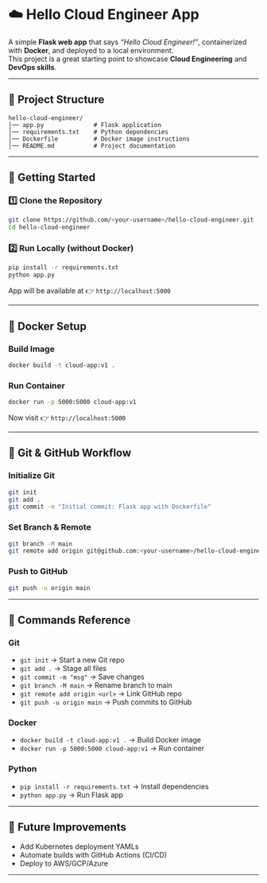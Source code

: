 # ☁️ Hello Cloud Engineer App

A simple **Flask web app** that says *“Hello Cloud Engineer!”*, containerized with **Docker**, and deployed to a local environment.  
This project is a great starting point to showcase **Cloud Engineering** and **DevOps skills**.

---

## 📂 Project Structure
```
hello-cloud-engineer/
│── app.py              # Flask application
│── requirements.txt    # Python dependencies
│── Dockerfile          # Docker image instructions
│── README.md           # Project documentation
```

---

## 🚀 Getting Started

### 1️⃣ Clone the Repository
```bash
git clone https://github.com/<your-username>/hello-cloud-engineer.git
cd hello-cloud-engineer
```

### 2️⃣ Run Locally (without Docker)
```bash
pip install -r requirements.txt
python app.py
```
App will be available at 👉 `http://localhost:5000`

---

## 🐳 Docker Setup

### Build Image
```bash
docker build -t cloud-app:v1 .
```

### Run Container
```bash
docker run -p 5000:5000 cloud-app:v1
```
Now visit 👉 `http://localhost:5000`

---

## 🔧 Git & GitHub Workflow

### Initialize Git
```bash
git init
git add .
git commit -m "Initial commit: Flask app with Dockerfile"
```

### Set Branch & Remote
```bash
git branch -M main
git remote add origin git@github.com:<your-username>/hello-cloud-engineer.git
```

### Push to GitHub
```bash
git push -u origin main
```

---

## 📖 Commands Reference

### Git
- `git init` → Start a new Git repo  
- `git add .` → Stage all files  
- `git commit -m "msg"` → Save changes  
- `git branch -M main` → Rename branch to main  
- `git remote add origin <url>` → Link GitHub repo  
- `git push -u origin main` → Push commits to GitHub  

### Docker
- `docker build -t cloud-app:v1 .` → Build Docker image  
- `docker run -p 5000:5000 cloud-app:v1` → Run container  

### Python
- `pip install -r requirements.txt` → Install dependencies  
- `python app.py` → Run Flask app  

---

## 🌟 Future Improvements
- Add Kubernetes deployment YAMLs  
- Automate builds with GitHub Actions (CI/CD)  
- Deploy to AWS/GCP/Azure  

---

`  `

